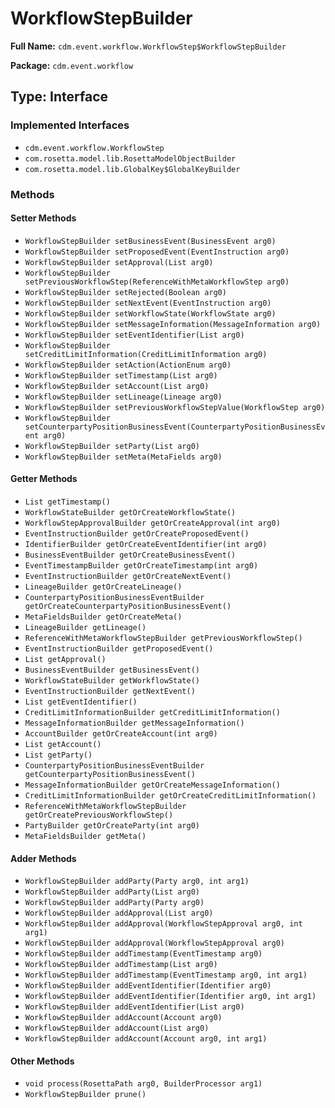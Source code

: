 # WorkflowStepBuilder

**Full Name:** `cdm.event.workflow.WorkflowStep$WorkflowStepBuilder`

**Package:** `cdm.event.workflow`

## Type: Interface

### Implemented Interfaces

- `cdm.event.workflow.WorkflowStep`
- `com.rosetta.model.lib.RosettaModelObjectBuilder`
- `com.rosetta.model.lib.GlobalKey$GlobalKeyBuilder`

### Methods

#### Setter Methods

- `WorkflowStepBuilder setBusinessEvent(BusinessEvent arg0)`
- `WorkflowStepBuilder setProposedEvent(EventInstruction arg0)`
- `WorkflowStepBuilder setApproval(List arg0)`
- `WorkflowStepBuilder setPreviousWorkflowStep(ReferenceWithMetaWorkflowStep arg0)`
- `WorkflowStepBuilder setRejected(Boolean arg0)`
- `WorkflowStepBuilder setNextEvent(EventInstruction arg0)`
- `WorkflowStepBuilder setWorkflowState(WorkflowState arg0)`
- `WorkflowStepBuilder setMessageInformation(MessageInformation arg0)`
- `WorkflowStepBuilder setEventIdentifier(List arg0)`
- `WorkflowStepBuilder setCreditLimitInformation(CreditLimitInformation arg0)`
- `WorkflowStepBuilder setAction(ActionEnum arg0)`
- `WorkflowStepBuilder setTimestamp(List arg0)`
- `WorkflowStepBuilder setAccount(List arg0)`
- `WorkflowStepBuilder setLineage(Lineage arg0)`
- `WorkflowStepBuilder setPreviousWorkflowStepValue(WorkflowStep arg0)`
- `WorkflowStepBuilder setCounterpartyPositionBusinessEvent(CounterpartyPositionBusinessEvent arg0)`
- `WorkflowStepBuilder setParty(List arg0)`
- `WorkflowStepBuilder setMeta(MetaFields arg0)`

#### Getter Methods

- `List getTimestamp()`
- `WorkflowStateBuilder getOrCreateWorkflowState()`
- `WorkflowStepApprovalBuilder getOrCreateApproval(int arg0)`
- `EventInstructionBuilder getOrCreateProposedEvent()`
- `IdentifierBuilder getOrCreateEventIdentifier(int arg0)`
- `BusinessEventBuilder getOrCreateBusinessEvent()`
- `EventTimestampBuilder getOrCreateTimestamp(int arg0)`
- `EventInstructionBuilder getOrCreateNextEvent()`
- `LineageBuilder getOrCreateLineage()`
- `CounterpartyPositionBusinessEventBuilder getOrCreateCounterpartyPositionBusinessEvent()`
- `MetaFieldsBuilder getOrCreateMeta()`
- `LineageBuilder getLineage()`
- `ReferenceWithMetaWorkflowStepBuilder getPreviousWorkflowStep()`
- `EventInstructionBuilder getProposedEvent()`
- `List getApproval()`
- `BusinessEventBuilder getBusinessEvent()`
- `WorkflowStateBuilder getWorkflowState()`
- `EventInstructionBuilder getNextEvent()`
- `List getEventIdentifier()`
- `CreditLimitInformationBuilder getCreditLimitInformation()`
- `MessageInformationBuilder getMessageInformation()`
- `AccountBuilder getOrCreateAccount(int arg0)`
- `List getAccount()`
- `List getParty()`
- `CounterpartyPositionBusinessEventBuilder getCounterpartyPositionBusinessEvent()`
- `MessageInformationBuilder getOrCreateMessageInformation()`
- `CreditLimitInformationBuilder getOrCreateCreditLimitInformation()`
- `ReferenceWithMetaWorkflowStepBuilder getOrCreatePreviousWorkflowStep()`
- `PartyBuilder getOrCreateParty(int arg0)`
- `MetaFieldsBuilder getMeta()`

#### Adder Methods

- `WorkflowStepBuilder addParty(Party arg0, int arg1)`
- `WorkflowStepBuilder addParty(List arg0)`
- `WorkflowStepBuilder addParty(Party arg0)`
- `WorkflowStepBuilder addApproval(List arg0)`
- `WorkflowStepBuilder addApproval(WorkflowStepApproval arg0, int arg1)`
- `WorkflowStepBuilder addApproval(WorkflowStepApproval arg0)`
- `WorkflowStepBuilder addTimestamp(EventTimestamp arg0)`
- `WorkflowStepBuilder addTimestamp(List arg0)`
- `WorkflowStepBuilder addTimestamp(EventTimestamp arg0, int arg1)`
- `WorkflowStepBuilder addEventIdentifier(Identifier arg0)`
- `WorkflowStepBuilder addEventIdentifier(Identifier arg0, int arg1)`
- `WorkflowStepBuilder addEventIdentifier(List arg0)`
- `WorkflowStepBuilder addAccount(Account arg0)`
- `WorkflowStepBuilder addAccount(List arg0)`
- `WorkflowStepBuilder addAccount(Account arg0, int arg1)`

#### Other Methods

- `void process(RosettaPath arg0, BuilderProcessor arg1)`
- `WorkflowStepBuilder prune()`

